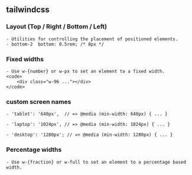 ## tailwindcss
	
### Layout (Top / Right / Bottom / Left)
	- Utilities for controlling the placement of positioned elements.
	- bottom-2	bottom: 0.5rem; /* 8px */
	
### Fixed widths
	- Use w-{number} or w-px to set an element to a fixed width.
	<code>
		<div class="w-96 ..."></div>
	</code>
		
### custom screen names
	- 'tablet': '640px',  // => @media (min-width: 640px) { ... }

	- 'laptop': '1024px', // => @media (min-width: 1024px) { ... }

	- 'desktop': '1280px'; // => @media (min-width: 1280px) { ... }
		
### Percentage widths
	- Use w-{fraction} or w-full to set an element to a percentage based width.
	